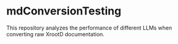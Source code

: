 # mdConversionTesting
This repository analyzes the performance of different LLMs when converting raw XrootD documentation.
